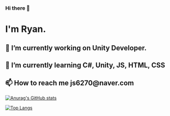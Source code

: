 ### Hi there 👋

<h1>I'm Ryan.</h1>

   <h2>🔭 I’m currently working on Unity Developer.</h2>
   <h2>🌱 I’m currently learning C#, Unity, JS, HTML, CSS</h2>
   <h2>📫 How to reach me js6270@naver.com</h2>


 [![Anurag's GitHub stats](https://github-readme-stats.vercel.app/api?username=ryan2414)](https://github.com/anuraghazra/github-readme-stats)

[![Top Langs](https://github-readme-stats.vercel.app/api/top-langs/?username=anuraghazra&layout=compact)](https://github.com/anuraghazra/github-readme-stats)
<!--
**ryan2414/ryan2414** is a ✨ _special_ ✨ repository because its `README.md` (this file) appears on your GitHub profile.

Here are some ideas to get you started:

- 🔭 I’m currently working on ...
- 🌱 I’m currently learning ...
- 👯 I’m looking to collaborate on ...
- 🤔 I’m looking for help with ...
- 💬 Ask me about ...
- 📫 How to reach me: ...
- 😄 Pronouns: ...
- ⚡ Fun fact: ...
-->
